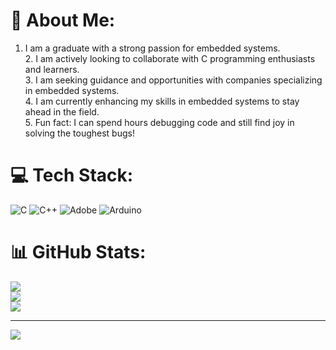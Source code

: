 # 💫 About Me:
 1. I am a graduate with a strong passion for embedded systems.  <br>2. I am actively looking to collaborate with C programming enthusiasts and learners.  <br>3. I am seeking guidance and opportunities with companies specializing in embedded systems.  <br>4. I am currently enhancing my skills in embedded systems to stay ahead in the field.  <br>5. Fun fact: I can spend hours debugging code and still find joy in solving the toughest bugs!  <br>


# 💻 Tech Stack:
![C](https://img.shields.io/badge/c-%2300599C.svg?style=for-the-badge&logo=c&logoColor=white) ![C++](https://img.shields.io/badge/c++-%2300599C.svg?style=for-the-badge&logo=c%2B%2B&logoColor=white) ![Adobe](https://img.shields.io/badge/adobe-%23FF0000.svg?style=for-the-badge&logo=adobe&logoColor=white) ![Arduino](https://img.shields.io/badge/-Arduino-00979D?style=for-the-badge&logo=Arduino&logoColor=white)
# 📊 GitHub Stats:
![](https://github-readme-stats.vercel.app/api?username=thiya1566&theme=dark&hide_border=false&include_all_commits=true&count_private=true)<br/>
![](https://github-readme-streak-stats.herokuapp.com/?user=thiya1566&theme=dark&hide_border=false)<br/>
![](https://github-readme-stats.vercel.app/api/top-langs/?username=thiya1566&theme=dark&hide_border=false&include_all_commits=true&count_private=true&layout=compact)

---
[![](https://visitcount.itsvg.in/api?id=thiya1566&icon=1&color=0)](https://visitcount.itsvg.in)

<!-- Proudly created with GPRM ( https://gprm.itsvg.in ) -->
